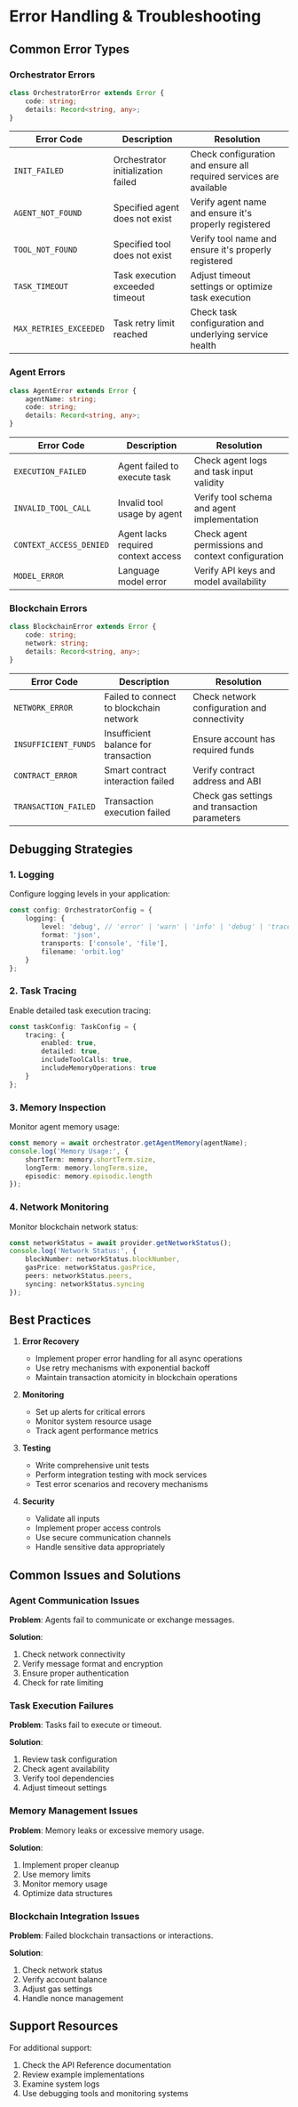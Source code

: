 # Error Handling & Troubleshooting

## Common Error Types

### Orchestrator Errors

```typescript
class OrchestratorError extends Error {
    code: string;
    details: Record<string, any>;
}
```

| Error Code | Description | Resolution |
|------------|-------------|------------|
| `INIT_FAILED` | Orchestrator initialization failed | Check configuration and ensure all required services are available |
| `AGENT_NOT_FOUND` | Specified agent does not exist | Verify agent name and ensure it's properly registered |
| `TOOL_NOT_FOUND` | Specified tool does not exist | Verify tool name and ensure it's properly registered |
| `TASK_TIMEOUT` | Task execution exceeded timeout | Adjust timeout settings or optimize task execution |
| `MAX_RETRIES_EXCEEDED` | Task retry limit reached | Check task configuration and underlying service health |

### Agent Errors

```typescript
class AgentError extends Error {
    agentName: string;
    code: string;
    details: Record<string, any>;
}
```

| Error Code | Description | Resolution |
|------------|-------------|------------|
| `EXECUTION_FAILED` | Agent failed to execute task | Check agent logs and task input validity |
| `INVALID_TOOL_CALL` | Invalid tool usage by agent | Verify tool schema and agent implementation |
| `CONTEXT_ACCESS_DENIED` | Agent lacks required context access | Check agent permissions and context configuration |
| `MODEL_ERROR` | Language model error | Verify API keys and model availability |

### Blockchain Errors

```typescript
class BlockchainError extends Error {
    code: string;
    network: string;
    details: Record<string, any>;
}
```

| Error Code | Description | Resolution |
|------------|-------------|------------|
| `NETWORK_ERROR` | Failed to connect to blockchain network | Check network configuration and connectivity |
| `INSUFFICIENT_FUNDS` | Insufficient balance for transaction | Ensure account has required funds |
| `CONTRACT_ERROR` | Smart contract interaction failed | Verify contract address and ABI |
| `TRANSACTION_FAILED` | Transaction execution failed | Check gas settings and transaction parameters |

## Debugging Strategies

### 1. Logging

Configure logging levels in your application:

```typescript
const config: OrchestratorConfig = {
    logging: {
        level: 'debug', // 'error' | 'warn' | 'info' | 'debug' | 'trace'
        format: 'json',
        transports: ['console', 'file'],
        filename: 'orbit.log'
    }
};
```

### 2. Task Tracing

Enable detailed task execution tracing:

```typescript
const taskConfig: TaskConfig = {
    tracing: {
        enabled: true,
        detailed: true,
        includeToolCalls: true,
        includeMemoryOperations: true
    }
};
```

### 3. Memory Inspection

Monitor agent memory usage:

```typescript
const memory = await orchestrator.getAgentMemory(agentName);
console.log('Memory Usage:', {
    shortTerm: memory.shortTerm.size,
    longTerm: memory.longTerm.size,
    episodic: memory.episodic.length
});
```

### 4. Network Monitoring

Monitor blockchain network status:

```typescript
const networkStatus = await provider.getNetworkStatus();
console.log('Network Status:', {
    blockNumber: networkStatus.blockNumber,
    gasPrice: networkStatus.gasPrice,
    peers: networkStatus.peers,
    syncing: networkStatus.syncing
});
```

## Best Practices

1. **Error Recovery**
   - Implement proper error handling for all async operations
   - Use retry mechanisms with exponential backoff
   - Maintain transaction atomicity in blockchain operations

2. **Monitoring**
   - Set up alerts for critical errors
   - Monitor system resource usage
   - Track agent performance metrics

3. **Testing**
   - Write comprehensive unit tests
   - Perform integration testing with mock services
   - Test error scenarios and recovery mechanisms

4. **Security**
   - Validate all inputs
   - Implement proper access controls
   - Use secure communication channels
   - Handle sensitive data appropriately

## Common Issues and Solutions

### Agent Communication Issues

**Problem**: Agents fail to communicate or exchange messages.

**Solution**:
1. Check network connectivity
2. Verify message format and encryption
3. Ensure proper authentication
4. Check for rate limiting

### Task Execution Failures

**Problem**: Tasks fail to execute or timeout.

**Solution**:
1. Review task configuration
2. Check agent availability
3. Verify tool dependencies
4. Adjust timeout settings

### Memory Management Issues

**Problem**: Memory leaks or excessive memory usage.

**Solution**:
1. Implement proper cleanup
2. Use memory limits
3. Monitor memory usage
4. Optimize data structures

### Blockchain Integration Issues

**Problem**: Failed blockchain transactions or interactions.

**Solution**:
1. Check network status
2. Verify account balance
3. Adjust gas settings
4. Handle nonce management

## Support Resources

For additional support:

1. Check the API Reference documentation
2. Review example implementations
3. Examine system logs
4. Use debugging tools and monitoring systems 